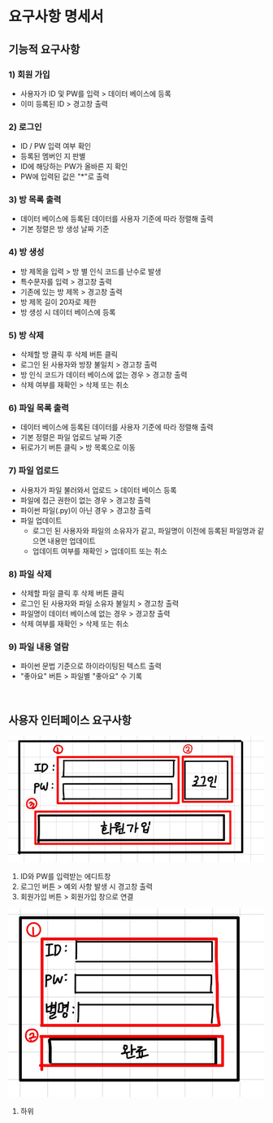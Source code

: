 # 요구사항 명세서
## 기능적 요구사항

### 1) 회원 가입
- 사용자가 ID 및 PW를 입력 > 데이터 베이스에 등록
- 이미 등록된 ID > 경고창 출력

### 2) 로그인
- ID / PW 입력 여부 확인
- 등록된 멤버인 지 판별
- ID에 해당하는 PW가 올바른 지 확인
- PW에 입력된 값은 "\*"로 출력

### 3) 방 목록 출력
- 데이터 베이스에 등록된 데이터를 사용자 기준에 따라 정렬해 출력
- 기본 정렬은 방 생성 날짜 기준

### 4) 방 생성
- 방 제목을 입력 > 방 별 인식 코드를 난수로 발생
- 특수문자를 입력 > 경고창 출력
- 기존에 있는 방 제목 > 경고창 출력
- 방 제목 길이 20자로 제한
- 방 생성 시 데이터 베이스에 등록

### 5) 방 삭제
- 삭제할 방 클릭 후 삭제 버튼 클릭
- 로그인 된 사용자와 방장 불일치 > 경고창 출력
- 방 인식 코드가 데이터 베이스에 없는 경우 > 경고창 출력
- 삭제 여부를 재확인 > 삭제 또는 취소

### 6) 파일 목록 출력
- 데이터 베이스에 등록된 데이터를 사용자 기준에 따라 정렬해 출력
- 기본 정렬은 파일 업로드 날짜 기준
- 뒤로가기 버튼 클릭 > 방 목록으로 이동

### 7) 파일 업로드
- 사용자가 파일 불러와서 업로드 > 데이터 베이스 등록
- 파일에 접근 권한이 없는 경우 > 경고창 출력
- 파이썬 파일(.py)이 아닌 경우 > 경고창 출력
- 파일 업데이트
  - 로그인 된 사용자와 파일의 소유자가 같고, 파일명이 이전에 등록된 파일명과 같으면 내용만 업데이트
  - 업데이트 여부를 재확인 > 업데이트 또는 취소

### 8) 파일 삭제
- 삭제할 파일 클릭 후 삭제 버튼 클릭
- 로그인 된 사용자와 파일 소유자 불일치 > 경고창 출력
- 파일명이 데이터 베이스에 없는 경우 > 경고창 출력
- 삭제 여부를 재확인 > 삭제 또는 취소

### 9) 파일 내용 열람
- 파이썬 문법 기준으로 하이라이팅된 텍스트 출력
- "좋아요" 버튼 > 파일별 "좋아요" 수 기록
<br/>

## 사용자 인터페이스 요구사항
!["test"](https://github.com/dulsik2/test/blob/master/img/1.jpg?raw=true)

1. ID와 PW를 입력받는 에디트창 
2. 로그인 버튼 > 예외 사항 발생 시 경고창 출력 
3. 회원가입 버튼 > 회원가입 창으로 연결

!["test"](https://github.com/dulsik2/test/blob/master/img/2.jpg?raw=true)

1. 하위
